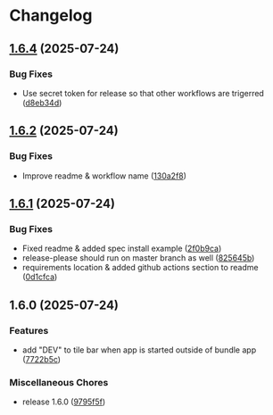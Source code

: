 # Changelog

## [1.6.4](https://github.com/Krisscut/netconf-parser/compare/v1.6.3...v1.6.4) (2025-07-24)


### Bug Fixes

* Use secret token for release so that other workflows are trigerred ([d8eb34d](https://github.com/Krisscut/netconf-parser/commit/d8eb34d5d1f41169a271fb45a392cd9e6460bc95))

## [1.6.2](https://github.com/Krisscut/netconf-parser/compare/v1.6.1...v1.6.2) (2025-07-24)


### Bug Fixes

* Improve readme & workflow name ([130a2f8](https://github.com/Krisscut/netconf-parser/commit/130a2f8a0cb6e9e980d93d8841c0e9117e60cef0))

## [1.6.1](https://github.com/Krisscut/netconf-parser/compare/v1.6.0...v1.6.1) (2025-07-24)


### Bug Fixes

* Fixed readme & added spec install example ([2f0b9ca](https://github.com/Krisscut/netconf-parser/commit/2f0b9cad1e8d64fd2d38cca4cee8cbfd0715dfa0))
* release-please should run on master branch as well ([825645b](https://github.com/Krisscut/netconf-parser/commit/825645b3aa6ed8b1f56018e2d9f041ec30230349))
* requirements location & added github actions section to readme ([0d1cfca](https://github.com/Krisscut/netconf-parser/commit/0d1cfca042a9fdd49ad9a3d0786ed511d03f6ab4))

## 1.6.0 (2025-07-24)


### Features

* add "DEV" to tile bar when app is started outside of bundle app ([7722b5c](https://github.com/Krisscut/netconf-parser/commit/7722b5cc75506e8975967d12b9f050a15e736382))


### Miscellaneous Chores

* release 1.6.0 ([9795f5f](https://github.com/Krisscut/netconf-parser/commit/9795f5f3486eb68912370d65ef5d161fb4ba2db2))
